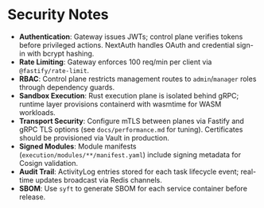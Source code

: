 # Security Notes

- **Authentication**: Gateway issues JWTs; control plane verifies tokens before privileged actions. NextAuth handles OAuth and credential sign-in with bcrypt hashing.
- **Rate Limiting**: Gateway enforces 100 req/min per client via `@fastify/rate-limit`.
- **RBAC**: Control plane restricts management routes to `admin`/`manager` roles through dependency guards.
- **Sandbox Execution**: Rust execution plane is isolated behind gRPC; runtime layer provisions containerd with wasmtime for WASM workloads.
- **Transport Security**: Configure mTLS between planes via Fastify and gRPC TLS options (see `docs/performance.md` for tuning). Certificates should be provisioned via Vault in production.
- **Signed Modules**: Module manifests (`execution/modules/**/manifest.yaml`) include signing metadata for Cosign validation.
- **Audit Trail**: ActivityLog entries stored for each task lifecycle event; real-time updates broadcast via Redis channels.
- **SBOM**: Use `syft` to generate SBOM for each service container before release.
